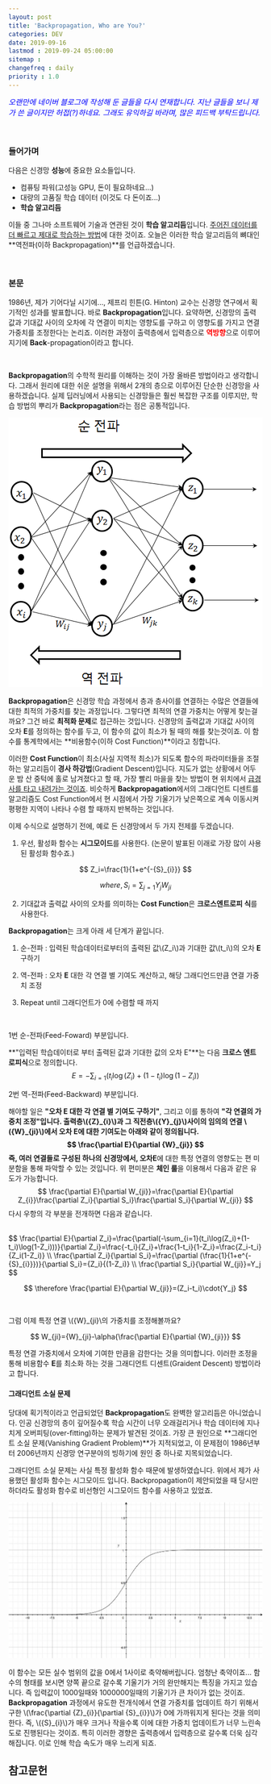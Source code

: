 ```yaml
---
layout: post
title: 'Backpropagation, Who are You?'
categories: DEV
date: 2019-09-16
lastmod : 2019-09-24 05:00:00
sitemap :
changefreq : daily
priority : 1.0
---
```




<span style="font-size:11pt;color:blue">*오랜만에 네이버 블로그에 작성해 둔 글들을 다시 연재합니다. 지난 글들을 보니 제가 쓴 글이지만 허접(?)하네요. 그래도 유익하길 바라며, 많은 피드백 부탁드립니다.*</span>

<br>

### 들어가며

 다음은 신경망 **성능**에 중요한 요소들입니다. 

* 컴퓨팅 파워(고성능 GPU, 돈이 필요하네요...)
* 대량의 고품질 학습 데이터 (이것도 다 돈이죠...)
* **학습 알고리듬**

 이들 중 그나마 소프트웨어 기술과 연관된 것이 **학습 알고리듬**입니다. <u>주어진 데이터를 더 빠르고 제대로 학습하는 방법</u>에 대한 것이죠. 오늘은 이러한 학습 알고리듬의 뼈대인 **역전파(이하 Backpropagation)**를 언급하겠습니다. 

<br>

### 본문

  1986년, 제가 기어다닐 시기에..., 제프리 힌튼(G. Hinton) 교수는 신경망 연구에서 획기적인 성과를 발표합니다. 바로 **Backpropagation**입니다. 요약하면, 신경망의 출력값과 기대값 사이의 오차에 각 연결이 미치는 영향도를 구하고 이 영향도를 가지고 연결 가중치를 조정한다는 논리죠. 이러한 과정이 출력층에서 입력층으로  <span style="color:red">**역방향**</span>으로 이루어지기에 **Back**-propagation이라고 합니다. 

<br>

 **Backpropagation**의 수학적 원리를 이해하는 것이 가장 올바른 방법이라고 생각합니다. 그래서 원리에 대한 쉬운 설명을 위해서 2개의 층으로 이루어진 단순한 신경망을 사용하겠습니다. 실제 딥러닝에서 사용되는 신경망들은 훨씬 복잡한 구조를 이루지만, 학습 방법의 뿌리가 **Backpropagation**라는 점은 공통적입니다. 

<center><img src="/assets/img/backpropagation1.png"></center>

 **Backpropagation**은 신경망 학습 과정에서 층과 층사이를 연결하는 수많은 연결들에 대한 최적의 가중치를 찾는 과정입니다. 그렇다면 최적의 연결 가중치는 어떻게 찾는걸까요? 그건 바로 **최적화 문제**로 접근하는 것입니다. 신경망의 출력값과 기대값 사이의 오차 **E**를 정의하는 함수를 두고, 이 함수의 값이 최소가 될 때의 해를 찾는것이죠. 이 함수를 통계학에서는 **비용함수(이하 Cost Function)**이라고 칭합니다. 



이러한 **Cost Function**이 최소(사실 지역적 최소)가 되도록 함수의 파라미터들을 조절하는 알고리듬이 **경사 하강법**(Gradient Descent)입니다. 지도가 없는 상황에서 어두운 밤 산 중턱에 홀로 남겨졌다고 할 때, 가장 빨리 마을을 찾는 방법이 현 위치에서 <u>급경사를 타고 내려가는 것이죠</u>. 비슷하게 **Backpropagation**에서의 그래디언트 디센트를 알고리즘도 Cost Function에서 현 시점에서 가장 기울기가 낮은쪽으로 계속 이동시켜 평평한 지역이 나타나 수렴 할 때까지 반복하는 것입니다.   



 이제 수식으로 설명하기 전에, 예로 든 신경망에서 두 가지 전제를 두겠습니다. 



1. 우선, 활성화 함수는 **시그모이드**를 사용한다. (논문이 발표된 이래로 가장 많이 사용된 활성화 함수죠.)


$$
Z_i=\frac{1}{1+e^{-{S}_{i}}}
$$

$$
where, S_i = \sum_{j=1}{Y_j}{W_{ji}}
$$



2. 기대값과 출력값 사이의 오차를 의미하는 **Cost Function**은 **크로스엔트로피 식**를 사용한다.

   

**Backpropagation**는 크게 아래 세 단계가 끝입니다.  

1. 순-전파 : 입력된 학습데이터로부터의 출력된 값\\(Z\_i\\)과 기대한 값\\(t\_i\\)의 오차 **E** 구하기

2. 역-전파 : 오차 **E** 대한 각 연결 별 기여도 계산하고, 해당 그래디언드만큼 연결 가중치 조정

3. Repeat until 그래디언트가 0에 수렴할 때 까지

   <br>

1번 순-전파(Feed-Foward) 부분입니다.

**"입력된 학습데이터로 부터 출력된 값과 기대한 값의 오차 E"**는 다음 **크로스 엔트로피식**으로 정의합니다. 
$$
E = -\sum_{i=1}(t_i\log(Z_i)+(1-t_i)\log(1-Z_i))
$$

2번 역-전파(Feed-Backward) 부분입니다.

해야할 일은 **"오차 E 대한 각 연결 별 기여도 구하기"**, 그리고 이를 통하여 **"각 연결의 가중치 조정"**입니다. 출력층\\({Z}\_{i}\\)과 그 직전층\\({Y}\_{j}\\)사이의 임의의 연결 \\({W}\_{ji}\\)에서 오차 **E**에 대한 기여도는 아래와 같이 정의됩니다. 
$$
\frac{\partial E}{\partial {W}_{ji}}
$$
즉, 여러 연결들로 구성된 하나의 신경망에서, 오차**E**에 대한 특정 연결의 영향도는 편 미분함을 통해 파악할 수 있는 것입니다. 위 편미분은 **체인 룰**을 이용해서 다음과 같은 유도가 가능합니다. 
$$
\frac{\partial E}{\partial W_{ji}}=\frac{\partial E}{\partial Z_{i}}\frac{\partial Z_i}{\partial S_i}\frac{\partial S_i}{\partial W_{ji}}
$$
다시 우항의 각 부분을 전개하면 다음과 같습니다. 

<br>
$$
\frac{\partial E}{\partial Z_i}=\frac{\partial(-\sum_{i=1}(t_i\log(Z_i)+(1-t_i)\log(1-Z_i)))}{\partial Z_i}=\frac{-t_i}{Z_i}+\frac{1-t_i}{1-Z_i}=\frac{Z_i-t_i}{Z_i(1-Z_i)}
\\
\frac{\partial Z_i}{\partial S_i}=\frac{\partial (\frac{1}{1+e^{-{S}_{i}}})}{\partial S_i}={Z_i}{(1-Z_i)}
\\
\frac{\partial S_i}{\partial W_{ji}}=Y_j
$$

$$
\therefore \frac{\partial E}{\partial W_{ji}}=(Z_i-t_i)\cdot{Y_j}
$$

<br>

그럼 이제 특정 연결 \\({W}\_{ji}\\의 가중치를 조정해볼까요?


$$
W_{ji}={W}_{ji}-\alpha{\frac{\partial E}{\partial {W}_{ji}}}
$$




 특정 연결 가중치에서 오차에 기여한 만큼을 감한다는 것을 의미합니다. 이러한 조정을 통해 비용함수 **E**를 최소화 하는 것을 그래디언트 디센트(Graident Descent) 방법이라고 합니다. 

#### 그래디언트 소실 문제

 당대에 획기적이라고 언급되었던 **Backpropagation**도 완벽한 알고리듬은 아니었습니다. 인공 신경망의 층이 깊어질수록 학습 시간이 너무 오래걸리거나 학습 데이터에 지나치게 오버피팅(over-fitting)하는 문제가 발견된 것이죠. 가장 큰 원인으로 **그래디언트 소실 문제(Vanishing Gradient Problem)**가 지적되었고, 이 문제점이 1986년부터 2006년까지 신경망 연구분야의 빙하기에 원인 중 하나로 지목되었습니다. 



그래디언트 소실 문제는 사실 특정 활성화 함수 때문에 발생하였습니다. 위에서 제가 사용했던 활성화 함수는 시그모이드 입니다. Backpropagation이 제안되었을 때 당시만 하더라도 활성화 함수로 비선형인 시그모이드 함수를 사용하고 있었죠.  



![시그모이드](/assets/img/sigmoid.jpg)



이 함수는 모든 실수 범위의 값을 0에서 1사이로 축약해버립니다. 엄청난 축약이죠... 함수의 형태를 보시면 양쪽 끝으로 갈수록 기울기가 거의 완만해지는 특징을 가지고 있습니다. 즉 입력값이 1000일때와 1000000일때의 기울기가 큰 차이가 없는 것이죠. **Backpropagation** 과정에서 유도한 전개식에서 연결 가중치를 업데이트 하기 위해서 구한 \\(\frac{\partial {Z}\_{i}}{\partial {S}\_{i}}\\\)가 0에 가까워지게 된다는 것을 의미한다. 즉, \\({S}\_{i}\\)가 매우 크거나 작을수록 이에 대한 가중치 업데이트가 너무 느린속도로 진행된다는 것이죠. 특히 이러한 경향은 출력층에서 입력층으로 갈수록 더욱 심각해집니다. 이로 인해 학습 속도가 매우 느리게 되죠. 

 



## 참고문헌

[1]:http://jaejunyoo.blogspot.com/2017/01/backpropagation.html